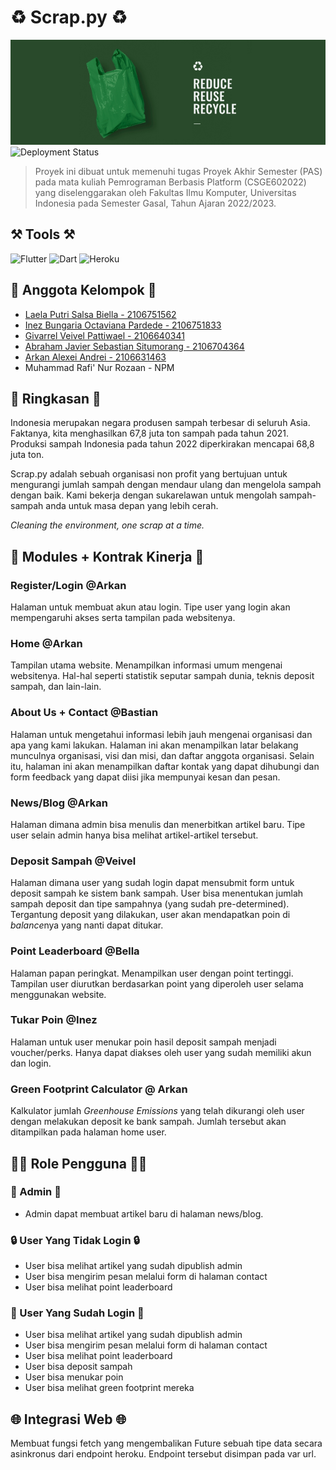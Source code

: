 # ♻️ Scrap.py ♻️
![Banner](banner.png)
![Deployment Status](https://github.com/arkanalexei/tk-pbp/actions/workflows/dpl.yml/badge.svg)
>Proyek ini dibuat untuk memenuhi tugas Proyek Akhir Semester (PAS) pada mata kuliah Pemrograman Berbasis Platform (CSGE602022) yang diselenggarakan oleh Fakultas Ilmu Komputer, Universitas Indonesia pada Semester Gasal, Tahun Ajaran 2022/2023.

## ⚒️ Tools ⚒️
![Flutter](https://img.shields.io/badge/Flutter-%2302569B.svg?style=for-the-badge&logo=Flutter&logoColor=white)
![Dart](https://img.shields.io/badge/dart-%230175C2.svg?style=for-the-badge&logo=dart&logoColor=white)
![Heroku](https://img.shields.io/badge/heroku-%23430098.svg?style=for-the-badge&logo=heroku&logoColor=white)

## 👤 Anggota Kelompok 👤
- [Laela Putri Salsa Biella - 2106751562](https://github.com/salsabiellalp)
- [Inez Bungaria Octaviana Pardede - 2106751833](https://github.com/InezBungaria)
- [Givarrel Veivel Pattiwael - 2106640341](https://github.com/Veivel)
- [Abraham Javier Sebastian Situmorang - 2106704364](https://github.com/ajsebastians)
- [Arkan Alexei Andrei - 2106631463](https://github.com/arkanalexei)
- Muhammad Rafi' Nur Rozaan - NPM

## 📝 Ringkasan 📝
Indonesia merupakan negara produsen sampah terbesar di seluruh Asia. Faktanya, kita menghasilkan 67,8 juta ton sampah pada tahun 2021. Produksi sampah Indonesia pada tahun 2022 diperkirakan mencapai 68,8 juta ton.

Scrap.py adalah sebuah organisasi non profit yang bertujuan untuk mengurangi jumlah sampah dengan mendaur ulang dan mengelola sampah dengan baik. Kami bekerja dengan sukarelawan untuk mengolah sampah-sampah anda untuk masa depan yang lebih cerah.

*Cleaning the environment, one scrap at a time.*

## 📃 Modules + Kontrak Kinerja 📃
### Register/Login @Arkan
Halaman untuk membuat akun atau login. Tipe user yang login akan mempengaruhi akses serta tampilan pada websitenya.
### Home @Arkan
Tampilan utama website. Menampilkan informasi umum mengenai websitenya. Hal-hal seperti statistik seputar sampah dunia, teknis deposit sampah, dan lain-lain.
### About Us + Contact @Bastian
Halaman untuk mengetahui informasi lebih jauh mengenai organisasi dan apa yang kami lakukan. Halaman ini akan menampilkan latar belakang munculnya organisasi, visi dan misi, dan daftar anggota organisasi. Selain itu, halaman ini akan menampilkan daftar kontak yang dapat dihubungi dan form feedback yang dapat diisi jika mempunyai kesan dan pesan.

### News/Blog @Arkan
Halaman dimana admin bisa menulis dan menerbitkan artikel baru. Tipe user selain admin hanya bisa melihat artikel-artikel tersebut.

### Deposit Sampah @Veivel
Halaman dimana user yang sudah login dapat mensubmit form untuk deposit sampah ke sistem bank sampah. User bisa menentukan jumlah sampah deposit dan tipe sampahnya (yang sudah pre-determined). Tergantung deposit yang dilakukan, user akan mendapatkan poin di *balance*nya yang nanti dapat ditukar.

### Point Leaderboard @Bella
Halaman papan peringkat. Menampilkan user dengan point tertinggi. Tampilan user diurutkan berdasarkan point yang diperoleh user selama menggunakan website.

### Tukar Poin @Inez
Halaman untuk user menukar poin hasil deposit sampah menjadi voucher/perks. Hanya dapat diakses oleh user yang sudah memiliki akun dan login.

### Green Footprint Calculator @ Arkan
Kalkulator jumlah *Greenhouse Emissions* yang telah dikurangi oleh user dengan melakukan deposit ke bank sampah. Jumlah tersebut akan ditampilkan pada halaman home user.

## 👨‍💻 Role Pengguna 👨‍💻
### 👤 Admin 👤
- Admin dapat membuat artikel baru di halaman news/blog.

### 🔒 User Yang Tidak Login 🔒
- User bisa melihat artikel yang sudah dipublish admin
- User bisa mengirim pesan melalui form di halaman contact
- User bisa melihat point leaderboard

### 🔑 User Yang Sudah Login 🔑
- User bisa melihat artikel yang sudah dipublish admin
- User bisa mengirim pesan melalui form di halaman contact
- User bisa melihat point leaderboard
- User bisa deposit sampah
- User bisa menukar poin
- User bisa melihat green footprint mereka

## 🌐 Integrasi Web 🌐
Membuat fungsi fetch yang mengembalikan Future sebuah tipe data secara asinkronus dari endpoint heroku. Endpoint tersebut disimpan pada var url.
